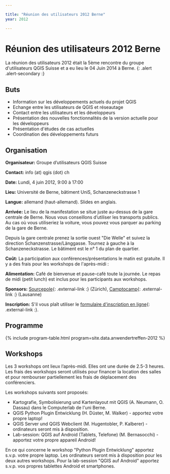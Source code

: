 ```yaml
---

title: "Réunion des utilisateurs 2012 Berne"
year: 2012

---
```


# Réunion des utilisateurs 2012 Berne

La réunion des utilisateurs 2012 était la 5ème rencontre du groupe
d'utilisateurs QGIS Suisse et a eu lieu le 04 Juin 2014 à Berne.
{: .alert .alert-secondary :}

## Buts

* Information sur les développements actuels du projet QGIS
* Echange entre les utilisateurs de QGIS et réseautage
* Contact entre les utilisateurs et les développeurs
* Présentation des nouvelles fonctionnalités de la version actuelle pour les développeurs
* Présentation d'études de cas actuelles
* Coordination des développements futurs

## Organisation

**Organisateur:** Groupe d’utilisateurs QGIS Suisse

**Contact:** info (at) qgis (dot) ch

**Date:** Lundi, 4 juin 2012, 9:00 à 17:00

**Lieu:** Université de Berne, bâtiment UniS, Schanzeneckstrasse 1

**Langue:** allemand (haut-allemand). Slides en anglais.

**Arrivée:** Le lieu de la manifestation se situe juste au-dessus de la gare
centrale de Berne. Nous vous conseillons d’utiliser les transports publics. Au
cas où vous utiliseriez la voiture, vous pouvez vous parquer au parking de la
gare de Berne.

Depuis la gare centrale prenez la sortie ouest "Die Welle" et suivez la direction
Schanzenstrasse/Länggasse. Tournez à gauche à la Schanzeneckstrasse. Le bâtiment
est le n° 1 du plan de quartier.

**Coût:** La participation aux conférences/présentations le matin est gratuite.
Il y a des frais pour les workshops de l'après-midi :

**Alimentation:** Café de bienvenue et pause-café toute la journée. Le repas de
midi (petit lunch) est inclus pour les participants aux workshops.

**Sponsors:** [Sourcepole](http://www.sourcepole.ch/){: .external-link :}
(Zürich), [Camptocamp](http://www.camptocamp.com/){: .external-link :}
(Lausanne)

**Inscription:** S'il vous plaît utiliser le [formulaire d'inscription en ligne](https://docs.google.com/spreadsheet/viewform?formkey=dHRhN2VVREVyYjdaLTZBSkREWjBOLXc6MA#gid=0){: .external-link :}.

## Programme

{% include program-table.html program=site.data.anwendertreffen-2012 %}

## Workshops

Les 3 workshops ont lieux l’après-midi. Elles ont une durée de 2.5-3 heures. Les
frais des workshops seront utilisés pour financer la location des salles et pour
rembourser partiellement les frais de déplacement des conférenciers.

Les workshops suivants sont proposés:

* Kartografie, Symbolisierung und Kartenlayout mit QGIS (A. Neumann, O. Dassau)
  dans le Computerlab de l'uni Berne.
* QGIS Python Plugin Entwicklung (H. Düster, M. Walker) - apportez votre propre
  laptop!
* QGIS Server und QGIS Webclient (M. Hugentobler, P. Kalberer) - ordinateurs seront mis à disposition.
* Lab-session: QGIS auf Android (Tablets, Telefone) (M. Bernasocchi) - apportez
  votre propre appareil Android!

En ce qui concerne le workshop "Python Plugin Entwicklung" apportez s.v.p. votre
propre laptop. Les ordinateurs seront mis à disposition pour les deux autres workshops. Pour la lab-session "QGIS auf Android" apportez s.v.p. vos propres tablettes Android et smartphones.